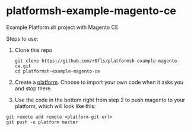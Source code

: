 # platformsh-example-magento-ce
Example Platform.sh project with Magento CE

Steps to use:

1. Clone this repo

   ```
   git clone https://github.com/r0fls/platformsh-example-magento-ce.git
   cd platformsh-example-magento-ce
   ```
2. Create a [platform](https://accounts.platform.sh/platform/buy-now). Choose to import your own code when it asks you and stop there.
3. Use the code in the bottom right from step 2 to push magento to your platform, which will look like this:
  
  ```
  git remote add remote <platform-git-url>
  git push -u platform master
  ```
